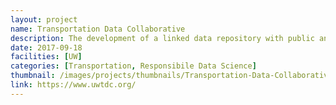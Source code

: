 ```yaml
---
layout: project
name: Transportation Data Collaborative
description: The development of a linked data repository with public and private transportation data, protected by institutional governance at UW
date: 2017-09-18
facilities: [UW]
categories: [Transportation, Responsibile Data Science]
thumbnail: /images/projects/thumbnails/Transportation-Data-Collaborative.jpg
link: https://www.uwtdc.org/
---
```

